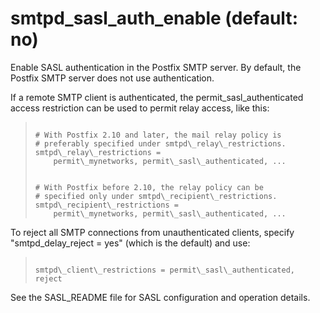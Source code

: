 # smtpd_sasl_auth_enable (default: no)

Enable SASL authentication in the Postfix SMTP server. By default,
the Postfix SMTP server does not use authentication.




If a remote SMTP client is authenticated, the permit\_sasl\_authenticated
access restriction can be used to permit relay access, like this:




> 
> 
> ```
> 
> # With Postfix 2.10 and later, the mail relay policy is
> # preferably specified under smtpd\_relay\_restrictions.
> smtpd\_relay\_restrictions =
>     permit\_mynetworks, permit\_sasl\_authenticated, ...
> 
> ```
> 
> 
> ```
> 
> # With Postfix before 2.10, the relay policy can be
> # specified only under smtpd\_recipient\_restrictions.
> smtpd\_recipient\_restrictions =
>     permit\_mynetworks, permit\_sasl\_authenticated, ...
> 
> ```
> 
> 


 To reject all SMTP connections from unauthenticated clients,
specify "smtpd\_delay\_reject = yes" (which is the default) and use:




> 
> 
> ```
> 
> smtpd\_client\_restrictions = permit\_sasl\_authenticated, reject
> 
> ```
> 
> 



See the SASL\_README file for SASL configuration and operation details.



